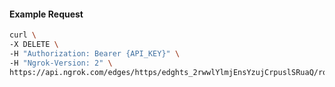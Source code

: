 <!-- Code generated for API Clients. DO NOT EDIT. -->

#### Example Request

```bash
curl \
-X DELETE \
-H "Authorization: Bearer {API_KEY}" \
-H "Ngrok-Version: 2" \
https://api.ngrok.com/edges/https/edghts_2rwwlYlmjEnsYzujCrpuslSRuaQ/routes/edghtsrt_2rwwlWnxz6J32f9WAAUlUhjmSHk/user_agent_filter
```
